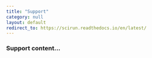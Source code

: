 ```yaml
---
title: "Support"
category: null
layout: default
redirect_to: https://scirun.readthedocs.io/en/latest/
---
```



### Support content...
